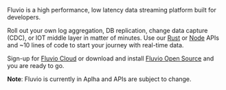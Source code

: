 Fluvio is a high performance, low latency data streaming platform built for developers.

Roll out your own log aggregation, DB replication, change data capture (CDC), or IOT middle layer in matter of minutes. 
Use our <a href="https://www.rust-lang.org/" target="_blank">Rust</a> or <a href="https://nodejs.org/" target="_blank">Node</a> APIs and ~10 lines of code to start your journey with real-time data.

Sign-up for <a href="https://app.fluvio.io/signup" target="_blank">Fluvio Cloud</a> or download and install <a href="https://github.com/infinyon/fluvio" target="_blank">Fluvio Open Source</a> and you are ready to go.

**Note**: Fluvio is currently in Aplha and APIs are subject to change.



<!-- 
Roll out your own log aggregation, DB replication, change data capture (CDC), or IOT middle layer in matter of minutes. 
Our language-native bindings for <a href="https://www.rust-lang.org/" target="_blank">Rust</a> and <a href="https://nodejs.org/" target="_blank">Node</a>, you can add real-time data streaming in matter of minutes.

With language-native bindings for <a href="https://www.rust-lang.org/" target="_blank">Rust</a> and <a href="https://nodejs.org/" target="_blank">Node</a>, you can add real-time data streaming support to distributed Apps in matter of minutes. You could also roll out your own log aggregation, DB replication, change data capture (CDC), or IOT middle layer.

================


Next generation collaboration tools, distributed Apps, data pipelines, ML streams, IOT aggregators need a powerful infrastructure to process **data in real-time**.

Fluvio is an **open source** data streaming platform **built for developers**.  Whether you're looking to add data streaming capabilities to your application, need to aggregate logs for your infrastructure, or are seeking a Change Data Capture (CDC) solution, Fluvio is the data streaming platform for you.

<ins>Alpha-1</ins> focuses on **core data streaming** use cases such as _Log aggregation_, _Db capture (CDC)_, and simple _Collaboration Apps_. 

=================

Expectations for Apps that deliver **data in real-time** is at an all-time high.

The need for data driven collaborative tools - with emphasis on real-time decision making - is at an all-time high.


Everything is going digital, off touch, automated, highly 
customizable, self healing, and ML driven.

collaboration based on data pipelines is critical.   data stream based infrastructure is key to unlock that productivity...

The need for data driven collaborative tools - with emphasis on real-time decision making - is at an all-time high.


=======================

without data driven infrastructure   and capability,  your businesses are dead in post covid world.   everything is going digital,  off touch, automated, highly customizable, massive sensor integration and ML driven algorithm.

=======================

Expectations for application with real-time data analysis and decision making capabilities is at an all-time high. 

With Fluvio **real-time streaming platform** developers can give their application a highly resilient data layer optimized for speed, scale, security and resiliency. 

=======================

Build powerful distributed apps on Fluvio **real-time streaming** platform. Cloud native backend and small footprint client, makes it ideal for any environment, _data center_, _cloud_ , or _IOT_

No infrastructure to manage, just create an account on [Fluvio Cloud](docs/getting-started/quick-start/) and start streaming. Checkout our blog [From zero to streaming in 5 minutes](/docs/getting-started/overview/)

=======================
-->
